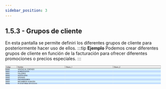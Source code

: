 ```yaml
---
sidebar_position: 3
---
```


## 1.5.3 - Grupos de cliente

En esta pantalla se permite definiri los diferentes grupos de cliente para posteriormente hacer uso de ellos.
:::tip **Ejemplo**
Podemos crear diferentes grupos de cliente en función de la facturación para ofrecer diferentes promociones o precios especiales.
:::

![Pantalla Grupo](../../../static/assets/Grupos%20de%20Cliente/PantallaGrupo.png)
